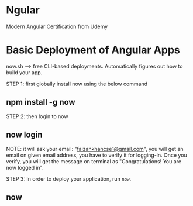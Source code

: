 # Ngular
Modern Angular Certification from Udemy

# Basic Deployment of Angular Apps

now.sh --> free CLI-based deployments. Automatically figures out how to build your app.

STEP 1: first globally install now using the below command
## npm install -g now

STEP 2: then login to now
## now login
NOTE: it will ask your email: "faizankhancse1@gmail.com", you will get an email on given email address, you have to verify it for logging-in.
Once you verify, you will get the message on terminal as "Congratulations! You are now logged in".

STEP 3: In order to deploy your application, run `now`.
## now
